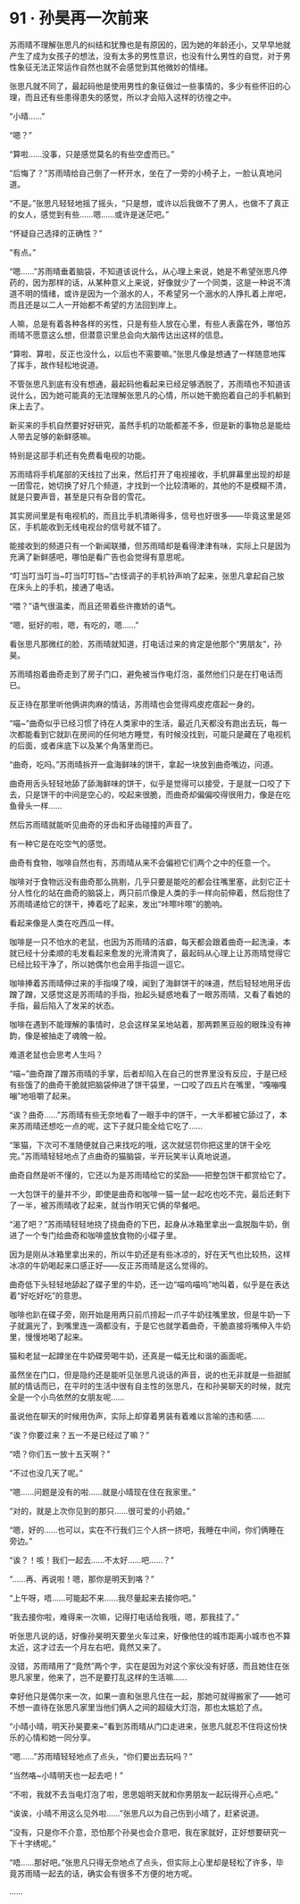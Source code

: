 # 91 · 孙昊再一次前来

苏雨晴不理解张思凡的纠结和犹豫也是有原因的，因为她的年龄还小，又早早地就产生了成为女孩子的想法，没有太多的男性意识，也没有什么男性的自觉，对于男性象征无法正常运作自然也就不会感觉到其他微妙的情绪。

张思凡就不同了，最起码他是使用男性的象征做过一些事情的，多少有些怀旧的心理，而且还有些患得患失的感觉，所以才会陷入这样的彷徨之中。

“小晴……”

“嗯？”

“算啦……没事，只是感觉莫名的有些空虚而已。”

“后悔了？”苏雨晴给自己倒了一杯开水，坐在了一旁的小椅子上，一脸认真地问道。

“不是。”张思凡轻轻地摇了摇头，“只是想，或许以后我做不了男人，也做不了真正的女人，感觉到有些……嗯……或许是迷茫吧。”

“怀疑自己选择的正确性？”

“有点。”

“嗯……”苏雨晴垂着脑袋，不知道该说什么，从心理上来说，她是不希望张思凡停药的，因为那样的话，从某种意义上来说，好像就少了一个同类，这是一种说不清道不明的情绪，或许是因为一个溺水的人，不希望另一个溺水的人挣扎着上岸吧，而且还是以二人一开始都不希望的方法回到岸上。

人嘛，总是有着各种各样的劣性，只是有些人放在心里，有些人表露在外，哪怕苏雨晴不愿意这么想，但潜意识里总会向大脑传达出这样的信息。

“算啦、算啦，反正也没什么，以后也不需要嘛。”张思凡像是想通了一样随意地挥了挥手，故作轻松地说道。

不管张思凡到底有没有想通，最起码他看起来已经足够洒脱了，苏雨晴也不知道该说什么，因为她可能真的无法理解张思凡的心情，所以她干脆抱着自己的手机躺到床上去了。

新买来的手机自然要好好研究，虽然手机的功能都差不多，但是新的事物总是能给人带去足够的新鲜感嘛。

特别是这部手机还有免费看电视的功能。

苏雨晴将手机尾部的天线拉了出来，然后打开了电视接收，手机屏幕里出现的却是一团雪花，她切换了好几个频道，才找到一个比较清晰的，其他的不是模糊不清，就是只要声音，甚至是只有杂音的雪花。

其实房间里是有电视机的，而且比手机清晰得多，信号也好很多——毕竟这里是郊区，手机能收到无线电视台的信号就不错了。

能接收到的频道只有一个新闻联播，但苏雨晴却是看得津津有味，实际上只是因为充满了新鲜感吧，哪怕是看广告也会觉得有意思呢。

“叮当叮当叮当~叮当叮叮铛~”古怪调子的手机铃声响了起来，张思凡拿起自己放在床头上的手机，接通了电话。

“喂？”语气很温柔，而且还带着些许撒娇的语气。

“嗯，挺好的啦，嗯，有吃的，嗯……”

看张思凡那微红的脸，苏雨晴就知道，打电话过来的肯定是他那个“男朋友”，孙昊。

苏雨晴抱着曲奇走到了房子门口，避免被当作电灯泡，虽然他们只是在打电话而已。

反正待在那里听他俩讲肉麻的情话，苏雨晴也会觉得鸡皮疙瘩起一身的。

“喵~”曲奇似乎已经习惯了待在人类家中的生活，最近几天都没有跑出去玩，每一次都能看到它就趴在房间的任何地方睡觉，有时候没找到，可能只是藏在了电视机的后面，或者床底下以及某个角落里而已。

“曲奇，吃吗。”苏雨晴拆开一盒海鲜味的饼干，拿起一块放到曲奇嘴边，问道。

曲奇用舌头轻轻地舔了舔海鲜味的饼干，似乎是觉得可以接受，于是就一口咬了下去，只是饼干的中间是空心的，咬起来很脆，而曲奇却偏偏咬得很用力，像是在吃鱼骨头一样……

然后苏雨晴就能听见曲奇的牙齿和牙齿碰撞的声音了。

有一种它是在吃空气的感觉。

曲奇有食物，咖啡自然也有，苏雨晴从来不会偏袒它们两个之中的任意一个。

咖啡对于食物远没有曲奇那么挑剔，几乎只要是能吃的都会往嘴里塞，此刻它正十分人性化的站在曲奇的脑袋上，两只前爪像是人类的手一样向前伸着，然后抱住了苏雨晴递给它的饼干，捧着吃了起来，发出“咔嚓咔嚓”的脆响。

看起来像是人类在吃西瓜一样。

咖啡是一只不怕水的老鼠，也因为苏雨晴的洁癖，每天都会跟着曲奇一起洗澡，本就已经十分柔顺的毛发看起来愈发的光滑清爽了，最起码从心理上让苏雨晴觉得它已经比较干净了，所以她偶尔也会用手指逗一逗它。

咖啡捧着苏雨晴伸过来的手指嗅了嗅，闻到了海鲜饼干的味道，然后轻轻地用牙齿蹭了蹭，又感觉这是苏雨晴的手指，抬起头疑惑地看了一眼苏雨晴，又看了看她的手指，最后陷入了发呆的状态。

咖啡在遇到不能理解的事情时，总会这样呆呆地站着，那两颗黑豆般的眼珠没有神韵，像是被抽走了魂魄一般。

难道老鼠也会思考人生吗？

“喵~”曲奇蹭了蹭苏雨晴的手掌，后者却陷入在自己的世界里没有反应，于是已经有些饿了的曲奇干脆就把脑袋伸进了饼干袋里，一口咬了四五片在嘴里，“嘎嘣嘎嘣”地咀嚼了起来。

“诶？曲奇……”苏雨晴有些无奈地看了一眼手中的饼干，一大半都被它舔过了，本来苏雨晴还想吃一点的呢，这下子就只能全给它吃了……

“笨猫，下次可不准随便就自己来找吃的哦，这次就惩罚你把这里的饼干全吃完。”苏雨晴轻轻地点了点曲奇的猫脑袋，半开玩笑半认真地说道。

曲奇自然是听不懂的，它还以为是苏雨晴给它的奖励——把整包饼干都赏给它了。

一大包饼干的量并不少，即使是曲奇和咖啡一猫一鼠一起吃也吃不完，最后还剩下了一半，被苏雨晴收了起来，就当作明天它俩的早餐吧。

“渴了吧？”苏雨晴轻轻地挠了挠曲奇的下巴，起身从冰箱里拿出一盒脱脂牛奶，倒进了一个专门给曲奇和咖啡盛放食物的小碟子里。

因为是刚从冰箱里拿出来的，所以牛奶还是有些冰凉的，好在天气也比较热，这样冰凉的牛奶喝起来口感正好——反正苏雨晴是这么觉得的。

曲奇低下头轻轻地舔起了碟子里的牛奶，还一边“喵呜喵呜”地叫着，似乎是在表达着“好吃好吃”的意思。

咖啡也趴在碟子旁，刚开始是用两只前爪捞起一爪子牛奶往嘴里放，但是牛奶一下子就漏光了，到嘴里连一滴都没有，于是它也就学着曲奇，干脆直接将嘴伸入牛奶里，慢慢地喝了起来。

猫和老鼠一起蹲坐在牛奶碟旁喝牛奶，还真是一幅无比和谐的画面呢。

虽然坐在门口，但是隐约还是能听见张思凡说话的声音，说的也无非就是一些甜腻腻的情话而已，在平时的生活中很有自主性的张思凡，在和孙昊聊天的时候，就完全是一个小鸟依然的女朋友呢……

虽说他在聊天的时候用伪声，实际上却穿着男装有着难以言喻的违和感……

“诶？你要过来？五一不是已经过了嘛？”

“唔？你们五一放十五天啊？”

“不过也没几天了呢。”

“嗯……问题是没有的啦……就是小晴现在住在我家里。”

“对的，就是上次你见到的那只……很可爱的小药娘。”

“嗯，好的……也可以，实在不行我们三个人挤一挤吧，我睡在中间，你们俩睡在旁边。”

“诶？！咳！我们一起去……不太好……吧……？”

“……再、再说啦！嗯，那你是明天到咯？”

“上午呀，唔……可能起不来……我尽量起来去接你吧。”

“我去接你啦，难得来一次嘛，记得打电话给我哦，嗯，那我挂了。”

听张思凡说的话，好像孙昊明天要坐火车过来，好像他住的城市距离小城市也不算太近，这才过去一个月左右吧，竟然又来了。

没错，苏雨晴用了“竟然”两个字，实在是因为对这个家伙没有好感，而且她住在张思凡家里，他来了，岂不是要打乱这样的生活嘛……

幸好他只是偶尔来一次，如果一直和张思凡住在一起，那她可就得搬家了——她可不想一直待在张思凡家里当他们俩人之间的超级大灯泡，那也太尴尬了点。

“小晴小晴，明天孙昊要来~”看到苏雨晴从门口走进来，张思凡就忍不住将这份快乐的心情和她一同分享。

“嗯……”苏雨晴轻轻地点了点头，“你们要出去玩吗？”

“当然咯~小晴明天也一起去吧！”

“不啦，我就不去当电灯泡了啦，思思姐明天就和你男朋友一起玩得开心点吧。”

“诶诶，小晴不用这么见外啦……”张思凡以为自己伤到小晴了，赶紧说道。

“没有，只是你不介意，恐怕那个孙昊也会介意吧，我在家就好，正好想要研究一下十字绣呢。”

“唔……那好吧。”张思凡只得无奈地点了点头，但实际上心里却是轻松了许多，毕竟苏雨晴一起去的话，确实会有很多不方便的地方呢。

……
